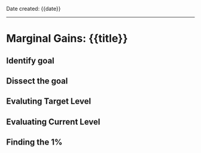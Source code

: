 Date created: {{date}}

---

# Marginal Gains: {{title}}

## Identify goal

## Dissect the goal

## Evaluting Target Level

## Evaluating Current Level

## Finding the 1%
